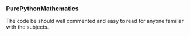 ### PurePythonMathematics
The code be should well commented and easy to read for anyone familiar with the subjects.
